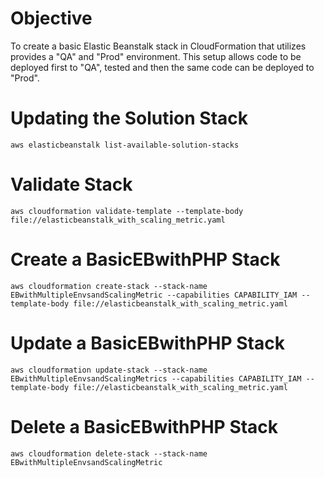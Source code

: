 # Objective

To create a basic Elastic Beanstalk stack in CloudFormation that utilizes provides a "QA" and "Prod" environment. This setup allows code to be deployed first to "QA", tested and then the same code can be deployed to "Prod".

# Updating the Solution Stack

`aws elasticbeanstalk list-available-solution-stacks`

# Validate Stack

`aws cloudformation validate-template --template-body file://elasticbeanstalk_with_scaling_metric.yaml`

# Create a BasicEBwithPHP Stack

`aws cloudformation create-stack --stack-name EBwithMultipleEnvsandScalingMetric --capabilities CAPABILITY_IAM --template-body file://elasticbeanstalk_with_scaling_metric.yaml`

# Update a BasicEBwithPHP Stack

`aws cloudformation update-stack --stack-name EBwithMultipleEnvsandScalingMetrics --capabilities CAPABILITY_IAM --template-body file://elasticbeanstalk_with_scaling_metric.yaml`

# Delete a BasicEBwithPHP Stack

`aws cloudformation delete-stack --stack-name EBwithMultipleEnvsandScalingMetric`
